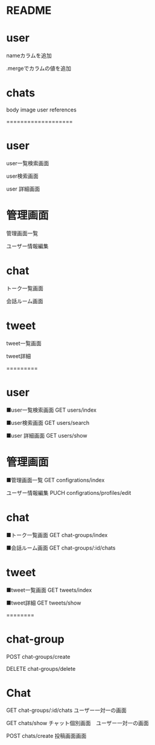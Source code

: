# README



# user

nameカラムを追加



.mergeでカラムの値を追加


# chats

 body
 image
 user references

===================


# user
user一覧検索画面


user検索画面

user 詳細画面

# 管理画面

管理画面一覧

ユーザー情報編集

# chat
トーク一覧画面

会話ルーム画面

# tweet
tweet一覧画面

tweet詳細

=========



# user
■user一覧検索画面
GET users/index

■user検索画面
GET users/search

■user 詳細画面
GET users/show


# 管理画面

■管理画面一覧
GET configrations/index

ユーザー情報編集
PUCH configrations/profiles/edit

# chat
■トーク一覧画面
GET chat-groups/index

■会話ルーム画面
GET chat-groups/:id/chats


# tweet
■tweet一覧画面
GET tweets/index

■tweet詳細
GET tweets/show

========






# chat-group


POST chat-groups/create
　

DELETE chat-groups/delete



# Chat

GET chat-groups/:id/chats
ユーザー一対一の画面

GET chats/show
チャット個別画面　ユーザー一対一の画面

POST chats/create
投稿画面画面
